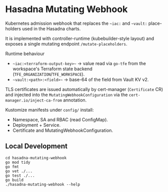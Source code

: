 # Hasadna Mutating Webhook

Kubernetes admission webhook that replaces the `~iac:` and `~vault:`
place-holders used in the Hasadna charts.

It is implemented with controller-runtime (kubebuilder-style layout) and
exposes a single mutating endpoint `/mutate-placeholders`.

Runtime behaviour
* `~iac:<terraform-output-key>~` → value read via `go-tfe` from the workspace's
  Terraform state backend (`TFE_ORGANIZATION`/`TFE_WORKSPACE`).
* `~vault:<path>:<field>~`      → base-64 of the field from Vault KV v2.

TLS certificates are issued automatically by cert-manager (`Certificate`
CR) and injected into the `MutatingWebhookConfiguration` via the
`cert-manager.io/inject-ca-from` annotation.

Kustomize manifests under `config/` install:

* Namespace, SA and RBAC (read ConfigMap).
* Deployment + Service.
* Certificate and MutatingWebhookConfiguration.

## Local Development

```
cd hasadna-mutating-webhook
go mod tidy
go fmt
go vet ./...
go test ./...
go build
./hasadna-mutating-webhook --help
```
